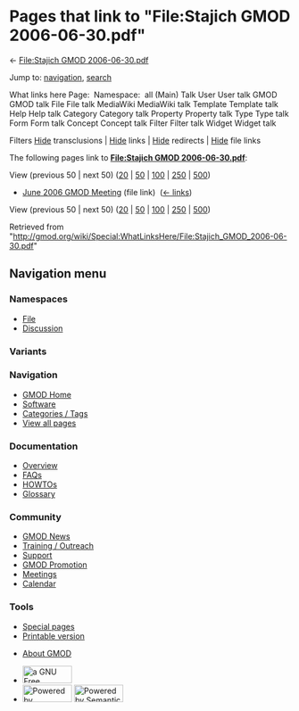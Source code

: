 <div id="mw-page-base" class="noprint">

</div>

<div id="mw-head-base" class="noprint">

</div>

<div id="content" class="mw-body" role="main">

<span id="top"></span>

<div id="mw-js-message" style="display:none;">

</div>



# <span dir="auto">Pages that link to "File:Stajich GMOD 2006-06-30.pdf"</span>

<div id="bodyContent">

<div id="contentSub">

← [File:Stajich GMOD
2006-06-30.pdf](/wiki/File:Stajich_GMOD_2006-06-30.pdf "File:Stajich GMOD 2006-06-30.pdf")

</div>

<div id="jump-to-nav" class="mw-jump">

Jump to: [navigation](#mw-navigation), [search](#p-search)

</div>

<div id="mw-content-text">

What links here Page:  Namespace:  all (Main) Talk User User talk GMOD
GMOD talk File File talk MediaWiki MediaWiki talk Template Template talk
Help Help talk Category Category talk Property Property talk Type Type
talk Form Form talk Concept Concept talk Filter Filter talk Widget
Widget talk

Filters
[Hide](/mediawiki/index.php?title=Special:WhatLinksHere/File:Stajich_GMOD_2006-06-30.pdf&hidetrans=1 "Special:WhatLinksHere/File:Stajich GMOD 2006-06-30.pdf")
transclusions \|
[Hide](/mediawiki/index.php?title=Special:WhatLinksHere/File:Stajich_GMOD_2006-06-30.pdf&hidelinks=1 "Special:WhatLinksHere/File:Stajich GMOD 2006-06-30.pdf")
links \|
[Hide](/mediawiki/index.php?title=Special:WhatLinksHere/File:Stajich_GMOD_2006-06-30.pdf&hideredirs=1 "Special:WhatLinksHere/File:Stajich GMOD 2006-06-30.pdf")
redirects \|
[Hide](/mediawiki/index.php?title=Special:WhatLinksHere/File:Stajich_GMOD_2006-06-30.pdf&hideimages=1 "Special:WhatLinksHere/File:Stajich GMOD 2006-06-30.pdf")
file links

The following pages link to **[File:Stajich GMOD
2006-06-30.pdf](/wiki/File:Stajich_GMOD_2006-06-30.pdf "File:Stajich GMOD 2006-06-30.pdf")**:

View (previous 50 \| next 50)
([20](/mediawiki/index.php?title=Special:WhatLinksHere/File:Stajich_GMOD_2006-06-30.pdf&limit=20 "Special:WhatLinksHere/File:Stajich GMOD 2006-06-30.pdf")
\|
[50](/mediawiki/index.php?title=Special:WhatLinksHere/File:Stajich_GMOD_2006-06-30.pdf&limit=50 "Special:WhatLinksHere/File:Stajich GMOD 2006-06-30.pdf")
\|
[100](/mediawiki/index.php?title=Special:WhatLinksHere/File:Stajich_GMOD_2006-06-30.pdf&limit=100 "Special:WhatLinksHere/File:Stajich GMOD 2006-06-30.pdf")
\|
[250](/mediawiki/index.php?title=Special:WhatLinksHere/File:Stajich_GMOD_2006-06-30.pdf&limit=250 "Special:WhatLinksHere/File:Stajich GMOD 2006-06-30.pdf")
\|
[500](/mediawiki/index.php?title=Special:WhatLinksHere/File:Stajich_GMOD_2006-06-30.pdf&limit=500 "Special:WhatLinksHere/File:Stajich GMOD 2006-06-30.pdf"))

- [June 2006 GMOD
  Meeting](/wiki/June_2006_GMOD_Meeting "June 2006 GMOD Meeting") (file
  link) ‎ <span class="mw-whatlinkshere-tools">([←
  links](/mediawiki/index.php?title=Special:WhatLinksHere&target=June+2006+GMOD+Meeting "Special:WhatLinksHere"))</span>

View (previous 50 \| next 50)
([20](/mediawiki/index.php?title=Special:WhatLinksHere/File:Stajich_GMOD_2006-06-30.pdf&limit=20 "Special:WhatLinksHere/File:Stajich GMOD 2006-06-30.pdf")
\|
[50](/mediawiki/index.php?title=Special:WhatLinksHere/File:Stajich_GMOD_2006-06-30.pdf&limit=50 "Special:WhatLinksHere/File:Stajich GMOD 2006-06-30.pdf")
\|
[100](/mediawiki/index.php?title=Special:WhatLinksHere/File:Stajich_GMOD_2006-06-30.pdf&limit=100 "Special:WhatLinksHere/File:Stajich GMOD 2006-06-30.pdf")
\|
[250](/mediawiki/index.php?title=Special:WhatLinksHere/File:Stajich_GMOD_2006-06-30.pdf&limit=250 "Special:WhatLinksHere/File:Stajich GMOD 2006-06-30.pdf")
\|
[500](/mediawiki/index.php?title=Special:WhatLinksHere/File:Stajich_GMOD_2006-06-30.pdf&limit=500 "Special:WhatLinksHere/File:Stajich GMOD 2006-06-30.pdf"))

</div>

<div class="printfooter">

Retrieved from
"<http://gmod.org/wiki/Special:WhatLinksHere/File:Stajich_GMOD_2006-06-30.pdf>"

</div>

<div id="catlinks" class="catlinks catlinks-allhidden">

</div>

<div class="visualClear">

</div>

</div>

</div>

<div id="mw-navigation">

## Navigation menu

<div id="mw-head">



<div id="left-navigation">

<div id="p-namespaces" class="vectorTabs" role="navigation"
aria-labelledby="p-namespaces-label">

### Namespaces

- <span id="ca-nstab-image"><a href="/wiki/File:Stajich_GMOD_2006-06-30.pdf" accesskey="c"
  title="View the file page [c]">File</a></span>
- <span id="ca-talk"><a
  href="/mediawiki/index.php?title=File_talk:Stajich_GMOD_2006-06-30.pdf&amp;action=edit&amp;redlink=1"
  accesskey="t"
  title="Discussion about the content page [t]">Discussion</a></span>

</div>

<div id="p-variants" class="vectorMenu emptyPortlet" role="navigation"
aria-labelledby="p-variants-label">

### 

### Variants[](#)

<div class="menu">

</div>

</div>

</div>

<div id="right-navigation">





</div>



</div>

</div>

</div>

<div id="mw-panel">

<div id="p-logo" role="banner">

<a href="/wiki/Main_Page"
style="background-image: url(http://gmod.org/images/GMOD-cogs.png);"
title="Visit the main page"></a>

</div>

<div id="p-Navigation" class="portal" role="navigation"
aria-labelledby="p-Navigation-label">

### Navigation

<div class="body">

- <span id="n-GMOD-Home">[GMOD Home](/wiki/Main_Page)</span>
- <span id="n-Software">[Software](/wiki/GMOD_Components)</span>
- <span id="n-Categories-.2F-Tags">[Categories /
  Tags](/wiki/Categories)</span>
- <span id="n-View-all-pages">[View all
  pages](/wiki/Special:AllPages)</span>

</div>

</div>

<div id="p-Documentation" class="portal" role="navigation"
aria-labelledby="p-Documentation-label">

### Documentation

<div class="body">

- <span id="n-Overview">[Overview](/wiki/Overview)</span>
- <span id="n-FAQs">[FAQs](/wiki/Category:FAQ)</span>
- <span id="n-HOWTOs">[HOWTOs](/wiki/Category:HOWTO)</span>
- <span id="n-Glossary">[Glossary](/wiki/Glossary)</span>

</div>

</div>

<div id="p-Community" class="portal" role="navigation"
aria-labelledby="p-Community-label">

### Community

<div class="body">

- <span id="n-GMOD-News">[GMOD News](/wiki/GMOD_News)</span>
- <span id="n-Training-.2F-Outreach">[Training /
  Outreach](/wiki/Training_and_Outreach)</span>
- <span id="n-Support">[Support](/wiki/Support)</span>
- <span id="n-GMOD-Promotion">[GMOD
  Promotion](/wiki/GMOD_Promotion)</span>
- <span id="n-Meetings">[Meetings](/wiki/Meetings)</span>
- <span id="n-Calendar">[Calendar](/wiki/Calendar)</span>

</div>

</div>

<div id="p-tb" class="portal" role="navigation"
aria-labelledby="p-tb-label">

### Tools

<div class="body">

- <span id="t-specialpages"><a href="/wiki/Special:SpecialPages" accesskey="q"
  title="A list of all special pages [q]">Special pages</a></span>
- <span id="t-print"><a
  href="/mediawiki/index.php?title=Special:WhatLinksHere/File:Stajich_GMOD_2006-06-30.pdf&amp;printable=yes"
  rel="alternate" accesskey="p"
  title="Printable version of this page [p]">Printable version</a></span>

</div>

</div>

</div>

</div>

<div id="footer" role="contentinfo">

- <span id="footer-places-about">[About
  GMOD](/wiki/GMOD:About "GMOD:About")</span>

<!-- -->

- <span id="footer-copyrightico">[<img src="http://www.gnu.org/graphics/gfdl-logo-small.png" width="88"
  height="31" alt="a GNU Free Documentation License" />](http://www.gnu.org/licenses/fdl-1.3.html)</span>
- <span id="footer-poweredbyico">[<img src="/mediawiki/skins/common/images/poweredby_mediawiki_88x31.png"
  width="88" height="31" alt="Powered by MediaWiki" />](//www.mediawiki.org/)
  [<img
  src="/mediawiki/extensions/SemanticMediaWiki/includes/../resources/images/smw_button.png"
  width="88" height="31" alt="Powered by Semantic MediaWiki" />](https://www.semantic-mediawiki.org/wiki/Semantic_MediaWiki)</span>

<div style="clear:both">

</div>

</div>
